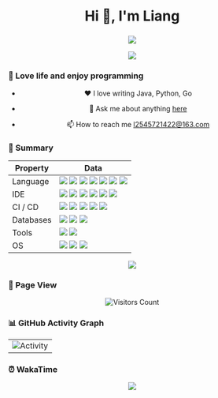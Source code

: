<h1 align="center">Hi 👋, I'm Liang</h1>  <h3 align="center">  <img src="https://readme-typing-svg.herokuapp.com/?lines=永远相信美好的事情即将发生!&center=true&size=27">  </h3>

<div align="center">  <img src="https://cdn.jsdelivr.net/gh/sun0225SUN/sun0225SUN/assets/images/coding.gif" />  <br>  </div>



### 🌱 Love life and enjoy programming

<div align="center">

- ❤️ I love writing Java, Python, Go

- 💬 Ask me about anything [here](https://github.com/Will-Liang/Will-Liang/issues)

- 📫 How to reach me l2545721422@163.com

</div>



### 📄 Summary
<div align="center">

| Property  | Data                                                         |
| --------- | ------------------------------------------------------------ |
| Language  | <img src="https://img.shields.io/badge/Java-ED8B00?style=flat&logo=openjdk&logoColor=white">  <img src="https://img.shields.io/badge/Python-3776AB?style=flat&logo=python&logoColor=white">  <img src="https://img.shields.io/badge/Go-00ADD8?style=flat&logo=go&logoColor=white">  <img src="https://img.shields.io/badge/C%23-239120?style=flat&logo=c-sharp&logoColor=white">  <img src="https://img.shields.io/badge/HTML5-E34F26?style=flat&logo=html5&logoColor=white">  <img src="https://img.shields.io/badge/CSS3-1572B6?style=flat&logo=css3&logoColor=white">  <img src="https://img.shields.io/badge/JavaScript-323330?style=flat&logo=javascript&logoColor=F7DF1E"> |
| IDE       | <img src="https://img.shields.io/badge/IntelliJ_IDEA-000000?logo=intellijidea&logoColor=white">  <img src="https://img.shields.io/badge/PyCharm-3776AB?logo=pycharm">  <img src="https://img.shields.io/badge/GoLand-00ACD7?logo=goland&logoColor=white">  <img src="https://img.shields.io/badge/VS_Code-007ACC?style=flat&logo=visualstudiocode&logoColor=white">  <img src="https://img.shields.io/badge/Visual_Studio-5C2D91?logo=visualstudio&logoColor=white">  <img src="https://img.shields.io/badge/Vim-019733?logo=vim"> |
| CI / CD   | <img src="https://img.shields.io/badge/GitHub-100000?style=flat&logo=github&logoColor=white">  <img src="https://img.shields.io/badge/GitLab-330F63?style=flat&logo=gitlab&logoColor=white">  <img src="https://img.shields.io/badge/Git%20-2088FF?style=flat&logo=Git&logoColor=white">  <img src="https://img.shields.io/badge/Docker-e4f4fc?logo=docker&style=flat">  <img src="https://img.shields.io/badge/Kubernetes-cae8eb?logo=kubernetes&style=flat"> |
| Databases | <img src="https://img.shields.io/badge/MySQL-005C84?style=for-the-badge&logo=mysql&logoColor=white">  <img src="https://img.shields.io/badge/redis-%23DD0031.svg?&style=for-the-badge&logo=redis&logoColor=white">  <img src="https://img.shields.io/badge/MongoDB-4EA94B?style=for-the-badge&logo=mongodb&logoColor=white"> |
| Tools     |  <img src="https://img.shields.io/badge/APIFox-lightgrey?logo=apifox&style=for-the-badge">  <img src="https://img.shields.io/badge/Postman-9f9f9f?logo=postman&style=for-the-badge">                                                             |
| OS        | <img src="https://img.shields.io/badge/Linux-FCC624?style=for-the-badge&logo=linux&logoColor=black"> <img src="https://img.shields.io/badge/Ubuntu-E95420?style=for-the-badge&logo=ubuntu&logoColor=white">  <img src="https://img.shields.io/badge/Windows-0078D6?style=for-the-badge&logo=windows&logoColor=white"> |


![](https://github-readme-stats.vercel.app/api?username=Will-Liang&show_icons=true&theme=blue-green)

</div>

### :eyes: Page View

<div align="center">

![Visitors Count](https://profile-counter.glitch.me/Will-Liang/count.svg)

</div>

### 📊 GitHub Activity Graph

<table align="center">
  <tr>
    <td>  <img src="https://github-readme-activity-graph.vercel.app/graph?username=Will-LiAng&theme=xcode&bg_color=FF000000&hide_border=true" alt="Activity"/>  </td>
  </tr>
</table>




### ⏰ WakaTime

<div align="center">

<picture>
  <source
    srcset="https://github-readme-stats.vercel.app/api/wakatime?username=Liang88&layout=compact&text_color=f0f6fc&bg_color=00000000&hide_border=true&hide_title=true"
    media="(prefers-color-scheme: dark)"
  />
  <source
    srcset="https://github-readme-stats.vercel.app/api/wakatime?username=Liang88&layout=compact&text_color=1f2328&bg_color=00000000&hide_border=true&hide_title=true"
    media="(prefers-color-scheme: light), (prefers-color-scheme: no-preference)"
  />
  <img src="https://github-readme-stats.vercel.app/api/wakatime?username=Liang88&layout=compact&text_color=f0f6fc&bg_color=00000000&hide_border=true&hide_title=true" />
</picture>


</div>

